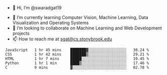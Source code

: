 - 👋 Hi, I’m @swaradgat19
<!-- - 👀 I’m interested in  -->
- 🌱 I’m currently learning Computer Vision, Machine Learning, Data Visualization and Operating Systems
- 💞️ I’m looking to collaborate on Machine Learning and Web Development projects 
- 📫 How to reach me at sgat@cs.stonybrook.edu

<!--START_SECTION:waka-->

```text
JavaScript   1 hr 45 mins    ███████▓░░░░░░░░░░░░░░░░░   30.24 %
CSS          1 hr 42 mins    ███████▒░░░░░░░░░░░░░░░░░   29.21 %
HTML         1 hr 7 mins     █████░░░░░░░░░░░░░░░░░░░░   19.45 %
Python       1 hr 1 min      ████▒░░░░░░░░░░░░░░░░░░░░   17.46 %
C            9 mins          ▓░░░░░░░░░░░░░░░░░░░░░░░░   02.78 %
```

<!--END_SECTION:waka-->

<!---
swaradgat19/swaradgat19 is a ✨ special ✨ repository because its `README.md` (this file) appears on your GitHub profile.
You can click the Preview link to take a look at your changes.
--->
